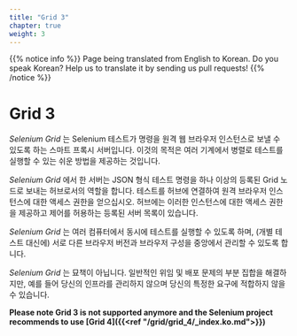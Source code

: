 ```yaml
---
title: "Grid 3"
chapter: true
weight: 3
---
```


{{% notice info %}}
<i class="fas fa-language"></i> Page being translated from 
English to Korean. Do you speak Korean? Help us to translate
it by sending us pull requests!
{{% /notice %}}


# Grid 3

_Selenium Grid_ 는 Selenium 테스트가 명령을 원격 웹 브라우저 인스턴스로 보낼 수 있도록 하는 스마트 프록시 서버입니다.
이것의 목적은 여러 기계에서 병렬로 테스트를 실행할 수 있는 쉬운 방법을 제공하는 것입니다.

_Selenium Grid_ 에서 한 서버는 JSON 형식 테스트 명령을 하나 이상의 등록된 Grid 노드로 보내는 허브로서의 역할을 합니다.
테스트를 허브에 연결하여 원격 브라우저 인스턴스에 대한 액세스 권한을 얻으십시오.
허브에는 이러한 인스턴스에 대한 액세스 권한을 제공하고 제어를 허용하는 등록된 서버 목록이 있습니다.

_Selenium Grid_ 는 여러 컴퓨터에서 동시에 테스트를 실행할 수 있도록 하며,
(개별 테스트 대신에) 서로 다른 브라우저 버전과 브라우저 구성을 중앙에서 관리할 수 있도록 합니다.

_Selenium Grid_ 는 묘책이 아닙니다. 일반적인 위임 및 배포 문제의 부분 집합을 해결하지만,
예를 들어 당신의 인프라를 관리하지 않으며 당신의 특정한 요구에 적합하지 않을 수 있습니다.

**Please note Grid 3 is not supported anymore and the Selenium project
recommends to use [Grid 4]({{<ref "/grid/grid_4/_index.ko.md">}})**
